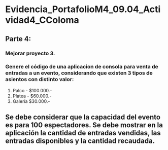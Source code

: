 # Evidencia_PortafolioM4_09.04_Actividad4_CColoma
## Parte 4: 
### Mejorar proyecto 3.
### Genere el código de una aplicacion  de consola para venta de entradas a un evento, considerando que existen 3 tipos de asientos con distinto valor:
1.	Palco - $100.000.-
2.	Platea - $60.000.-
3.	Galería $30.000.-

## Se debe considerar que la capacidad del evento es para 100 espectadores. Se debe mostrar en la aplicación la cantidad de entradas vendidas, las entradas disponibles y la cantidad recaudada.
